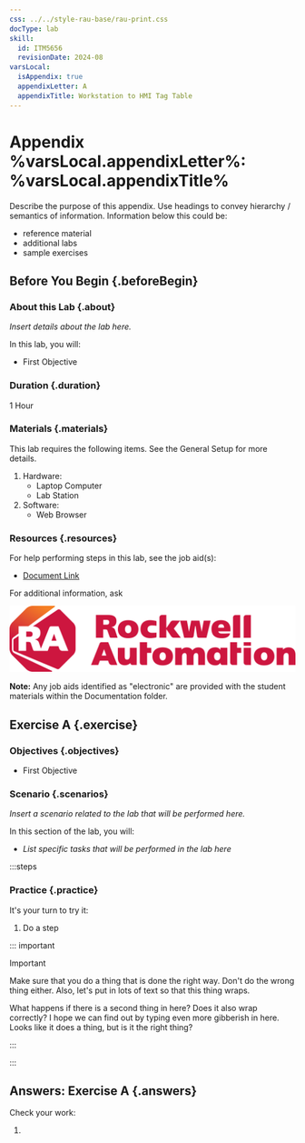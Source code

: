 ```yaml
---
css: ../../style-rau-base/rau-print.css
docType: lab
skill:
  id: ITM5656
  revisionDate: 2024-08
varsLocal:
  isAppendix: true
  appendixLetter: A
  appendixTitle: Workstation to HMI Tag Table
---
```


# Appendix %varsLocal.appendixLetter%: %varsLocal.appendixTitle%

Describe the purpose of this appendix. Use headings to convey hierarchy / semantics of information. Information below this could be:

* reference material
* additional labs
* sample exercises

## Before You Begin {.beforeBegin}

### About this Lab {.about}

*Insert details about the lab here.*

In this lab, you will:

- First Objective

### Duration {.duration}

1 Hour

### Materials {.materials}

This lab requires the following items. See the General Setup for more
details.

1. Hardware:
    - Laptop Computer
    - Lab Station
2. Software:
    - Web Browser

### Resources {.resources}

For help performing steps in this lab, see the job aid(s):

- [Document Link](DocumentURL)

For additional information, ask

![Rockwell Automation](media/2019_Logo_rgb_RA_Bug-LeftText_color.svg)

**Note:** Any job aids identified as "electronic" are provided with the
student materials within the Documentation folder.

## Exercise A {.exercise}

### Objectives {.objectives}

- First Objective

### Scenario {.scenarios}

*Insert a scenario related to the lab that will be performed here.*

In this section of the lab, you will:

- *List specific tasks that will be performed in the lab here*

:::steps

### Practice {.practice}

It's your turn to try it:

1. Do a step

::: important

Important

Make sure that you do a thing that is done the right way. Don't do the wrong thing either. Also, let's put in lots of text so that this thing wraps.

What happens if there is a second thing in here? Does it also wrap correctly? I hope we can find out by typing even more gibberish in here. Looks like it does a thing, but is it the right thing?

:::

:::

## Answers: Exercise A {.answers}

Check your work:

1.
